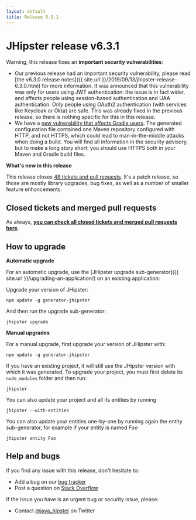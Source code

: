 ```yaml
---
layout: default
title: Release 6.3.1
---
```


JHipster release v6.3.1
==================

Warning, this release fixes an **important security vulnerabilities**:

- Our previous release had an important security vulnerability, please read [the v6.3.0 release notes]({{ site.url }}/2019/09/13/jhipster-release-6.3.0.html) for more information. It was announced that this vulnerability was only for users using JWT authentication: the issue is in fact wider, and affects people using session-based authentication and UAA authentication. Only people using OAuth2 authentication (with services like Keycloak or Okta) are safe. This was already fixed in the previous release, so there is nothing specific for this in this release.
- We have a [new vulnerability that affects Gradle users](https://github.com/jhipster/generator-jhipster/security/advisories/GHSA-mc84-xr9p-938r). The generated configuration file contained one Maven repository configured with HTTP, and not HTTPS, which could lead to man-in-the-middle attacks when doing a build. You will find all information in the security advisory, but to make a long story short: you should use HTTPS both in your Maven and Gradle build files.

**What's new in this release**

This release closes [48 tickets and pull requests](https://github.com/jhipster/generator-jhipster/issues?q=milestone%3A6.3.1+is%3Aclosed). It's a patch release, so those are mostly library upgrades, bug fixes, as well as a number of smaller feature enhancements.

Closed tickets and merged pull requests
------------
As always, __[you can check all closed tickets and merged pull requests here](https://github.com/jhipster/generator-jhipster/issues?q=milestone%3A6.3.1+is%3Aclosed)__.

How to upgrade
------------

**Automatic upgrade**

For an automatic upgrade, use the [JHipster upgrade sub-generator]({{ site.url }}/upgrading-an-application/) on an existing application:

Upgrade your version of JHipster:

```
npm update -g generator-jhipster
```

And then run the upgrade sub-generator:

```
jhipster upgrade
```

**Manual upgrades**

For a manual upgrade, first upgrade your version of JHipster with:

```
npm update -g generator-jhipster
```

If you have an existing project, it will still use the JHipster version with which it was generated.
To upgrade your project, you must first delete its `node_modules` folder and then run:

```
jhipster
```

You can also update your project and all its entities by running

```
jhipster --with-entities
```

You can also update your entities one-by-one by running again the entity sub-generator, for example if your entity is named _Foo_

```
jhipster entity Foo
```

Help and bugs
--------------

If you find any issue with this release, don't hesitate to:

- Add a bug on our [bug tracker](https://github.com/jhipster/generator-jhipster/issues?state=open)
- Post a question on [Stack Overflow](http://stackoverflow.com/tags/jhipster/info)

If the issue you have is an urgent bug or security issue, please:

- Contact [@java_hipster](https://twitter.com/java_hipster) on Twitter
